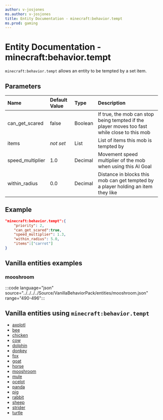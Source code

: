 ```yaml
---
author: v-josjones
ms.author: v-josjones
title: Entity Documentation - minecraft:behavior.tempt
ms.prod: gaming
---
```


# Entity Documentation - minecraft:behavior.tempt

`minecraft:behavior.tempt` allows an entity to be tempted by a set item.

## Parameters

|Name |Default Value  |Type  |Description  |
|:----------|:----------|:----------|:----------|
|can_get_scared| false| Boolean|  If true, the mob can stop being tempted if the player moves too fast while close to this mob |
|items|*not set* | List|  List of items this mob is tempted by |
|speed_multiplier| 1.0| Decimal| Movement speed multiplier of the mob when using this AI Goal |
|within_radius| 0.0| Decimal| Distance in blocks this mob can get tempted by a player holding an item they like |

## Example

```json
"minecraft:behavior.tempt":{
    "priority": 2,
    "can_get_scared":true,
    "speed_multiplier": 1.3,
    "within_radius": 5.0,
    "items":["carrot"]
}
```

## Vanilla entities examples

### mooshroom

:::code language="json" source="../../../../Source/VanillaBehaviorPack/entities/mooshroom.json" range="490-496":::

## Vanilla entities using `minecraft:behavior.tempt`

- [axolotl](../../../../Source/VanillaBehaviorPack_Snippets/entities/axolotl.md)
- [bee](../../../../Source/VanillaBehaviorPack_Snippets/entities/bee.md)
- [chicken](../../../../Source/VanillaBehaviorPack_Snippets/entities/chicken.md)
- [cow](../../../../Source/VanillaBehaviorPack_Snippets/entities/cow.md)
- [dolphin](../../../../Source/VanillaBehaviorPack_Snippets/entities/dolphin.md)
- [donkey](../../../../Source/VanillaBehaviorPack_Snippets/entities/donkey.md)
- [fox](../../../../Source/VanillaBehaviorPack_Snippets/entities/fox.md)
- [goat](../../../../Source/VanillaBehaviorPack_Snippets/entities/goat.md)
- [horse](../../../../Source/VanillaBehaviorPack_Snippets/entities/horse.md)
- [mooshroom](../../../../Source/VanillaBehaviorPack_Snippets/entities/mooshroom.md)
- [mule](../../../../Source/VanillaBehaviorPack_Snippets/entities/mule.md)
- [ocelot](../../../../Source/VanillaBehaviorPack_Snippets/entities/ocelot.md)
- [panda](../../../../Source/VanillaBehaviorPack_Snippets/entities/panda.md)
- [pig](../../../../Source/VanillaBehaviorPack_Snippets/entities/pig.md)
- [rabbit](../../../../Source/VanillaBehaviorPack_Snippets/entities/rabbit.md)
- [sheep](../../../../Source/VanillaBehaviorPack_Snippets/entities/sheep.md)
- [strider](../../../../Source/VanillaBehaviorPack_Snippets/entities/strider.md)
- [turtle](../../../../Source/VanillaBehaviorPack_Snippets/entities/turtle.md)
